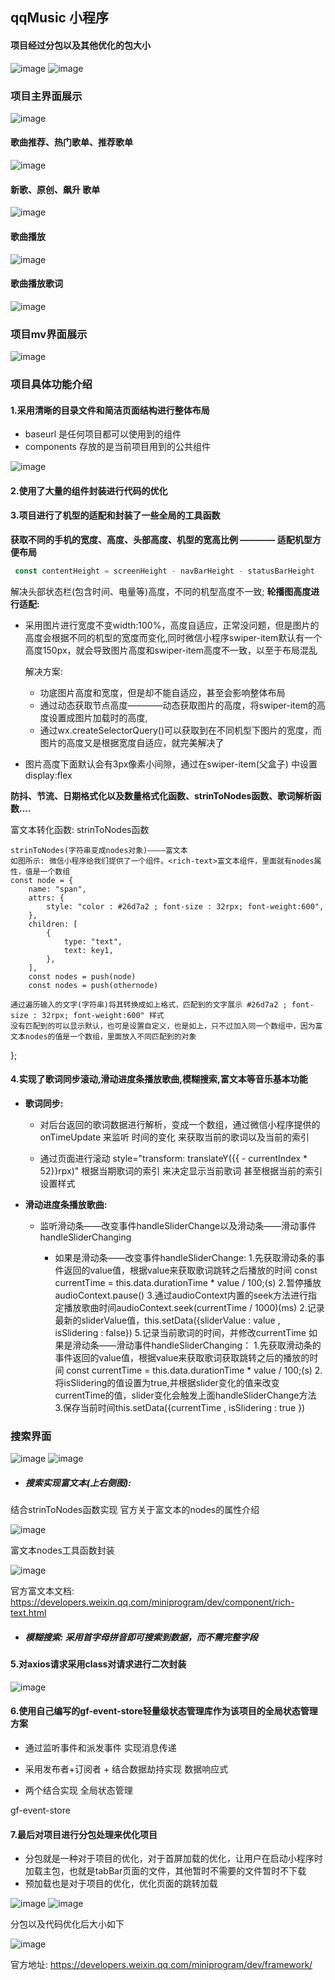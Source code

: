 ##  qqMusic 小程序
#### 项目经过分包以及其他优化的包大小

![image](https://user-images.githubusercontent.com/84273837/187820987-787f94e3-9e42-4875-9ebf-83a508a09790.png)
![image](https://user-images.githubusercontent.com/84273837/187819056-c991fa8e-df58-4413-9557-4f5446011be8.png)

### 项目主界面展示

![image](https://user-images.githubusercontent.com/84273837/187819219-70d8c86d-901a-4169-9388-5ae9d3b45a19.png)

#### 歌曲推荐、热门歌单、推荐歌单

![image](https://user-images.githubusercontent.com/84273837/187821055-73d9b6c5-9114-4044-9bc4-8f46d7c75cec.png) 

#### 新歌、原创、飙升 歌单

![image](https://user-images.githubusercontent.com/84273837/187821093-5cbb7393-216b-45cc-b908-e9129948de4e.png)

#### 歌曲播放

![image](https://user-images.githubusercontent.com/84273837/187821061-be1e1c25-1def-4b9c-948a-d29ee495f419.png)

#### 歌曲播放歌词

![image](https://user-images.githubusercontent.com/84273837/187821143-b8a87956-46bb-41c6-a117-be970ff1d32e.png)


### 项目mv界面展示

![image](https://user-images.githubusercontent.com/84273837/187819226-99261cee-6cf0-4d77-b98b-52f79593d60e.png)

### 项目具体功能介绍

#### 1.采用清晰的目录文件和简洁页面结构进行整体布局
- baseurl 是任何项目都可以使用到的组件
- components 存放的是当前项目用到的公共组件

![image](https://user-images.githubusercontent.com/84273837/187816341-fb86443d-5a91-457f-b4bf-8af1cdebb919.png)

#### 2.使用了大量的组件封装进行代码的优化


#### 3.项目进行了机型的适配和封装了一些全局的工具函数


**获取不同的手机的宽度、高度、头部高度、机型的宽高比例 ———— 适配机型方便布局**

```js
 const contentHeight = screenHeight - navBarHeight - statusBarHeight
```

解决头部状态栏(包含时间、电量等)高度，不同的机型高度不一致;
**轮播图高度进行适配:**

- 采用图片进行宽度不变width:100%，高度自适应，正常没问题，但是图片的高度会根据不同的机型的宽度而变化,同时微信小程序swiper-item默认有一个高度150px，就会导致图片高度和swiper-item高度不一致，以至于布局混乱

  解决方案:

  - 功底图片高度和宽度，但是却不能自适应，甚至会影响整体布局
  - 通过动态获取节点高度————动态获取图片的高度，将swiper-item的高度设置成图片加载时的高度,
  - 通过wx.createSelectorQuery()可以获取到在不同机型下图片的宽度，而图片的高度又是根据宽度自适应，就完美解决了

- 图片高度下面默认会有3px像素小间隙，通过在swiper-item(父盒子) 中设置 display:flex

**防抖、节流、日期格式化以及数量格式化函数、strinToNodes函数、歌词解析函数....**

富文本转化函数: strinToNodes函数

```JS
strinToNodes(字符串变成nodes对象)————富文本
如图所示: 微信小程序给我们提供了一个组件。<rich-text>富文本组件，里面就有nodes属性，值是一个数组
const node = {
    name: "span",
    attrs: {
        style: "color : #26d7a2 ; font-size : 32rpx; font-weight:600",
    },
    children: [
        {
            type: "text",
            text: key1,
        },
    ],
    const nodes = push(node)
    const nodes = push(othernode)
```

  	通过遍历输入的文字(字符串)将其转换成如上格式，匹配到的文字展示 #26d7a2 ; font-size : 32rpx; font-weight:600" 样式
  	没有匹配到的可以显示默认，也可是设置自定义，也是如上，只不过加入同一个数组中，因为富文本nodes的值是一个数组，里面放入不同匹配到的对象

};

#### 4.实现了歌词同步滚动,滑动进度条播放歌曲,模糊搜索,富文本等音乐基本功能

- **歌词同步:**

  - 对后台返回的歌词数据进行解析，变成一个数组，通过微信小程序提供的 onTimeUpdate 来监听 时间的变化		来获取当前的歌词以及当前的索引		

  - 通过页面进行滚动 style="transform: translateY({{ - currentIndex * 52}}rpx)" 
    	根据当期歌词的索引 来决定显示当前歌词 甚至根据当前的索引设置样式			
  

- **滑动进度条播放歌曲:**

  - 监听滑动条——改变事件handleSliderChange以及滑动条——滑动事件handleSliderChanging

    - 如果是滑动条——改变事件handleSliderChange:
      			1.先获取滑动条的事件返回的value值，根据value来获取歌词跳转之后播放的时间 const currentTime = this.data.durationTime * value / 100;(s)
      			2.暂停播放audioContext.pause()
      			3.通过audioContext内置的seek方法进行指定播放歌曲时间audioContext.seek(currentTime / 1000)(ms)
      			2.记录最新的sliderValue值，this.setData({sliderValue : value , isSlidering : false})
      			5.记录当前歌词的时间，并修改currentTime
      		如果是滑动条——滑动事件handleSliderChanging：
      			1.先获取滑动条的事件返回的value值，根据value来获取歌词获取跳转之后的播放的时间 const currentTime = this.data.durationTime * value / 100;(s)
      			2.将isSlidering的值设置为true,并根据slider变化的值来改变currentTime的值，slider变化会触发上面handleSliderChange方法
      			3.保存当前时间this.setData({currentTime , isSlidering : true })
            
### 搜索界面
![image](https://user-images.githubusercontent.com/84273837/187818165-3a286dcd-52f9-47cb-bc46-5a0536843d31.png)
![image](https://user-images.githubusercontent.com/84273837/187818112-0b4bec0c-23c3-4335-b905-554214e5421a.png)
- ##### 搜索实现富文本(上右侧图): 
结合strinToNodes函数实现
官方关于富文本的nodes的属性介绍

![image](https://user-images.githubusercontent.com/84273837/187817882-63783c4d-9f7a-4fe2-9525-b0d4827a290e.png)

富文本nodes工具函数封装

![image](https://user-images.githubusercontent.com/84273837/187817812-356a4507-e0dc-480b-80eb-bcf24dd28c18.png)

官方富文本文档: https://developers.weixin.qq.com/miniprogram/dev/component/rich-text.html

- ##### 模糊搜索: 采用首字母拼音即可搜索到数据，而不需完整字段

#### 5.对axios请求采用class对请求进行二次封装

![image](https://user-images.githubusercontent.com/84273837/187818399-1cfc39ef-abb9-4a24-8a99-4603a6dc78a5.png)


#### 6.使用自己编写的gf-event-store轻量级状态管理库作为该项目的全局状态管理方案

- 通过监听事件和派发事件 实现消息传递

- 采用发布者+订阅者  +  结合数据劫持实现 数据响应式	

- 两个结合实现 全局状态管理

gf-event-store 

#### 7.最后对项目进行分包处理来优化项目

- 分包就是一种对于项目的优化，对于首屏加载的优化，让用户在启动小程序时加载主包，也就是tabBar页面的文件，其他暂时不需要的文件暂时不下载	
- 预加载也是对于项目的优化，优化页面的跳转加载

![image](https://user-images.githubusercontent.com/84273837/187817325-4ddbf576-5ac0-4a40-adf4-1f01bd55147a.png)
![image](https://user-images.githubusercontent.com/84273837/187817490-318b0802-969a-4a9d-a978-7c9798873791.png)

分包以及代码优化后大小如下

![image](https://user-images.githubusercontent.com/84273837/187819056-c991fa8e-df58-4413-9557-4f5446011be8.png)


官方地址: https://developers.weixin.qq.com/miniprogram/dev/framework/
